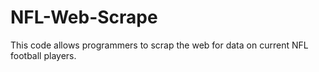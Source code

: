 # NFL-Web-Scrape
This code allows programmers to scrap the web for data on current NFL football players.
